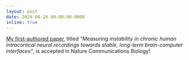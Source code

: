 ```yaml
---
layout: post
date: 2024-08-26 00:00:00-0000
inline: true
---
```


<a href='https://www.biorxiv.org/content/10.1101/2024.02.29.582733v1'>My first-authored paper</a>, titled *"Measuring instability in chronic human intracortical neural recordings towards stable, long-term brain-computer interfaces"*, is accepted in Nature Communications Biology!